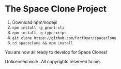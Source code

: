 # The Space Clone Project #

1. Download npm/nodejs
2. `npm install -g grunt-cli`
3. `npm install -g typescript`
4. `git clone https://github.com/FortOyer/spaceclone`
3. `cd spaceclone && npm install`

You are now all ready to develop for Space Clones!

Unlicensed work. All copyrights reserved to me.